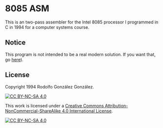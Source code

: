 # 8085 ASM

This is an two-pass assembler for the Intel 8085 processor I programmed in C in 1994 for a computer systems course.

## Notice

This program is not intended to be a real modern solution. If you want that, go [here](https://github.com/TomNisbet/asm85)).

## License

Copyright 1994 Rodolfo González González.

[![CC BY-NC-SA 4.0][cc-by-nc-sa-shield]][cc-by-nc-sa]

This work is licensed under a
[Creative Commons Attribution-NonCommercial-ShareAlike 4.0 International License][cc-by-nc-sa].

[![CC BY-NC-SA 4.0][cc-by-nc-sa-image]][cc-by-nc-sa]

[cc-by-nc-sa]: http://creativecommons.org/licenses/by-nc-sa/4.0/
[cc-by-nc-sa-image]: https://licensebuttons.net/l/by-nc-sa/4.0/88x31.png
[cc-by-nc-sa-shield]: https://img.shields.io/badge/License-CC%20BY--NC--SA%204.0-lightgrey.svg